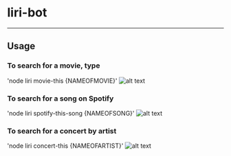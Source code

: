 # liri-bot

---

## Usage

### To search for a movie, type
'node liri movie-this {NAMEOFMOVIE}'
![alt text](https://i.imgur.com/dRKy7jA.png "screenshotmovie")

### To search for a song on Spotify
'node liri spotify-this-song {NAMEOFSONG}'
![alt text](https://i.imgur.com/6nptmcD.png "screenshotspotify")

### To search for a concert by artist
'node liri concert-this {NAMEOFARTIST}'
![alt text](https://i.imgur.com/kHswhqg.png "screenshotconcert")
